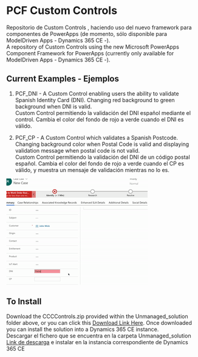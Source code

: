 # PCF Custom Controls
Repositorio de Custom Controls , haciendo uso del nuevo framework para componentes de PowerApps (de momento, sólo disponible para ModelDriven Apps - Dynamics 365 CE -). 
 <br />
A repository of Custom Controls using the new Microsoft PowerApps Component Framework for PowerApps (currently only available for ModelDriven Apps - Dynamics 365 CE -).

## Current Examples - Ejemplos 
1. PCF_DNI - A Custom Control enabling users the ability to validate Spanish Identity Card (DNI). Changing red background to green background when DNI is valid.  
Custom Control permitiendo la validación del DNI español mediante el control. Cambia el color del fondo de rojo a verde cuando el DNI es válido. 

2. PCF_CP - A Custom Control which validates a Spanish Postcode. Changing background color when Postal Code is valid and displaying validation message when postal code is not valid.  
 Custom Control permitiendo la validación del DNI de un código postal español. Cambia el color del fondo de rojo a verde cuando el CP  es válido, y muestra un mensaje de validación mientras no lo es. 

![Example Postcode/DNI Validator](https://github.com/CesarCalvoCobo/PCFCustomControls/blob/master/validarDNICP.gif)

## To Install
Download the CCCControls.zip provided within the Unmanaged_solution folder above, or you can click this [Download Link Here](https://github.com/CesarCalvoCobo/PCFCustomControls/blob/master/Unmanaged_solution/CCCControls.zip). Once downloaded you can install the solution into a Dynamics 365 CE instance.  
Descargar el fichero que se encuentra en la carpeta Unmanaged_solution [Link de descarga](https://github.com/CesarCalvoCobo/PCFCustomControls/blob/master/Unmanaged_solution/CCCControls.zip) e instalar en la instancia correspondiente de Dynamics 365 CE 
